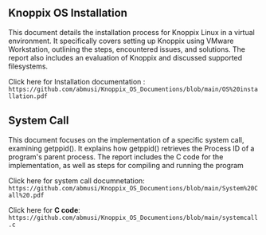 ## Knoppix OS Installation
This document details the installation process for Knoppix Linux in a virtual environment. It specifically covers setting up Knoppix using VMware Workstation, outlining the steps, encountered issues, and solutions. The report also includes an evaluation of Knoppix and discussed supported filesystems.

Click here for Installation documentation : `https://github.com/abmusi/Knoppix_OS_Documentions/blob/main/OS%20installation.pdf`
## System Call
This document focuses on the implementation of a specific system call, examining getppid(). It explains how getppid() retrieves the Process ID of a program's parent process. The report includes the C code for the implementation, as well as steps for compiling and running the program

Click here for system call documnetation:  `https://github.com/abmusi/Knoppix_OS_Documentions/blob/main/System%20Call%20.pdf`

Click here for **C code**:  `https://github.com/abmusi/Knoppix_OS_Documentions/blob/main/systemcall.c`


